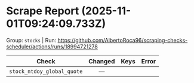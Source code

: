 # Scrape Report (2025-11-01T09:24:09.733Z)

Group: `stocks`  |  Run: https://github.com/AlbertoRoca96/scraping-checks-scheduler/actions/runs/18994721278

| Check | Changed | Keys | Error |
|---|:---:|:--|:--|
| `stock_ntdoy_global_quote` | — |  |  |
